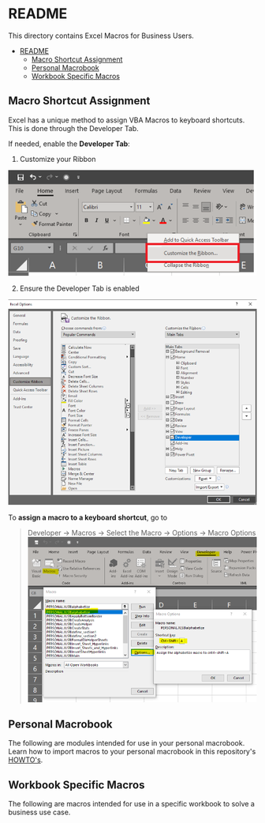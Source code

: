 # README
This directory contains Excel Macros for Business Users.

- [README](#readme)
  - [Macro Shortcut Assignment](#macro-shortcut-assignment)
  - [Personal Macrobook](#personal-macrobook)
  - [Workbook Specific Macros](#workbook-specific-macros)

## Macro Shortcut Assignment
Excel has a unique method to assign VBA Macros to keyboard shortcuts. This is done through the Developer Tab.

If needed, enable the **Developer Tab**:
1. Customize your Ribbon

![.](https://github.com/jaimiles23/VBA-Operations/blob/main/_images/Excel/CustomizeRibbon.png?raw=true)


2. Ensure the Developer Tab is enabled

![.](https://github.com/jaimiles23/VBA-Operations/blob/main/_images/Excel/DeveloperEnabled.png?raw=true)


To **assign a macro to a keyboard shortcut**, go to
> Developer -> Macros -> Select the Macro -> Options -> Macro Options
![.](https://github.com/jaimiles23/VBA-Operations/blob/main/_images/Excel/MacroShortCut.png?raw=true)


## Personal Macrobook
The following are modules intended for use in your personal macrobook. Learn how to import macros to your personal macrobook in this repository's [HOWTO's](https://github.com/jaimiles23/VBA-Operations/tree/main/_HOWTO#sharing-code).

## Workbook Specific Macros
The following are macros intended for use in a specific workbook to solve a business use case.




